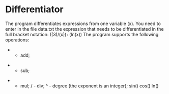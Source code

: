 # Differentiator
The program differentiates expressions from one variable (x).
You need to enter in the file data.txt the expression that needs to be differentiated in the full bracket notation:
((3)/(x))+(ln(x))
The program supports the following operations:
+ - add;
- - sub;
* - mul;
/ - div;
^ - degree (the exponent is an integer);
sin()
cos()
ln()
